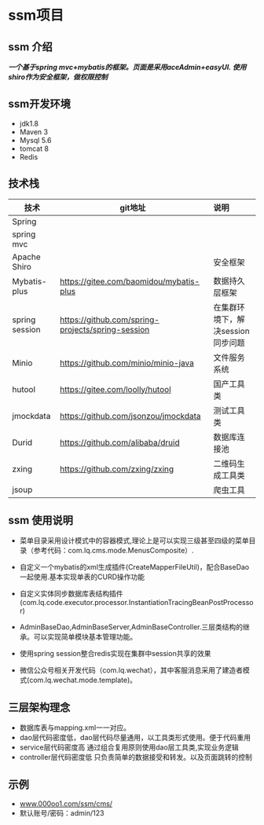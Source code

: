 # ssm项目
## ssm 介绍

***一个基于spring mvc+mybatis的框架。页面是采用aceAdmin+easyUI.
使用shiro作为安全框架，做权限控制***

## ssm开发环境

* jdk1.8
* Maven 3
* Mysql 5.6
* tomcat 8
* Redis 

## 技术栈

| 技术           | git地址                                           | 说明                              |
| -------------- | ------------------------------------------------- | :-------------------------------- |
| Spring         |                                                   |                                   |
| spring mvc     |                                                   |                                   |
| Apache Shiro   |                                                   | 安全框架                          |
| Mybatis-plus   | https://gitee.com/baomidou/mybatis-plus           | 数据持久层框架                    |
| spring session | https://github.com/spring-projects/spring-session | 在集群环境下，解决session同步问题 |
| Minio          | https://github.com/minio/minio-java               | 文件服务系统                      |
| hutool         | https://gitee.com/loolly/hutool                   | 国产工具类                        |
| jmockdata      | https://github.com/jsonzou/jmockdata              | 测试工具类                        |
| Durid          | https://github.com/alibaba/druid                  | 数据库连接池                      |
| zxing          | https://github.com/zxing/zxing                    | 二维码生成工具类                  |
| jsoup          |                                                   | 爬虫工具                          |











## ssm 使用说明

+ 菜单目录采用设计模式中的容器模式,理论上是可以实现三级甚至四级的菜单目录（参考代码：com.lq.cms.mode.MenusComposite）.

+ 自定义一个mybatis的xml生成插件(CreateMapperFileUtil)，配合BaseDao一起使用.基本实现单表的CURD操作功能

+ 自定义实体同步数据库表结构插件(com.lq.code.executor.processor.InstantiationTracingBeanPostProcessor)

+ AdminBaseDao,AdminBaseServer,AdminBaseController.三层类结构的继承。可以实现简单模块基本管理功能。

+ 使用spring session整合redis实现在集群中session共享的效果

+ 微信公众号相关开发代码（com.lq.wechat），其中客服消息采用了建造者模式(com.lq.wechat.mode.template)。

  

## 三层架构理念

- 数据库表与mapping.xml一一对应。
- dao层代码密度低，dao层代码尽量通用，以工具类形式使用。便于代码重用
- service层代码密度高 通过组合复用原则使用dao层工具类,实现业务逻辑
- controller层代码密度低 只负责简单的数据接受和转发。以及页面跳转的控制



## 示例

* www.000oo1.com/ssm/cms/
* 默认账号/密码：admin/123



